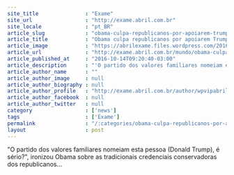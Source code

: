 ```yaml
---
site_title               : "Exame"
site_url                 : "http://exame.abril.com.br"
site_locale              : "pt_BR"
article_slug             : "obama-culpa-republicanos-por-apoiarem-trump"
article_title            : "Obama culpa republicanos por apoiarem Trump"
article_image            : "https://abrilexame.files.wordpress.com/2016/10/size_960_16_9_obama-em-frente-a-uma-bandeira-dos-estados-unidos-apontando-o-dedo-12-de-janeiro-de-2016.jpg?quality=70&strip=all&w=960"
article_url              : "http://exame.abril.com.br/mundo/obama-culpa-republicanos-por-apoiarem-trump/"
article_published_at     : "2016-10-14T09:20:40-03:00"
article_description      : "'O partido dos valores familiares nomeiam esta pessoa (Donald Trump), é sério?', ironizou Obama sobre as tradicionais credenciais conservadoras dos republicanos..."
article_author_name      : ""
article_author_image     : null
article_author_biography : null
article_author_profile   : "http://exame.abril.com.br/author/wpvipabril/"
article_author_facebook  : null
article_author_twitter   : null
category                 : ['news']
tags                     : ['Exame']
permalink                : "/:categories/obama-culpa-republicanos-por-apoiarem-trump/"
layout                   : post
---
```


"O partido dos valores familiares nomeiam esta pessoa (Donald Trump), é sério?", ironizou Obama sobre as tradicionais credenciais conservadoras dos republicanos...
